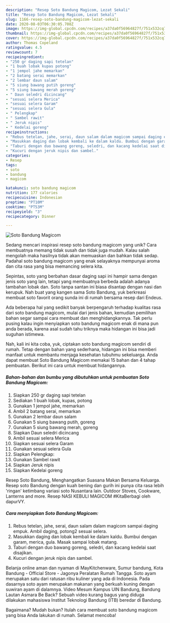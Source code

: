 ```yaml
---
description: "Resep Soto Bandung Magicom, Lezat Sekali"
title: "Resep Soto Bandung Magicom, Lezat Sekali"
slug: 1166-resep-soto-bandung-magicom-lezat-sekali
date: 2020-08-03T06:30:05.708Z
image: https://img-global.cpcdn.com/recipes/a37da0f56964827f/751x532cq70/soto-bandung-magicom-foto-resep-utama.jpg
thumbnail: https://img-global.cpcdn.com/recipes/a37da0f56964827f/751x532cq70/soto-bandung-magicom-foto-resep-utama.jpg
cover: https://img-global.cpcdn.com/recipes/a37da0f56964827f/751x532cq70/soto-bandung-magicom-foto-resep-utama.jpg
author: Thomas Copeland
ratingvalue: 4.5
reviewcount: 7
recipeingredient:
- "250 gr daging sapi tetelan"
- "1 buah lobak kupas potong"
- "1 jempol jahe memarkan"
- "2 batang serai memarkan"
- "2 lembar daun salam"
- "5 siung bawang putih goreng"
- "5 siung bawang merah goreng"
- " Daun seledri dicincang"
- "sesuai selera Merica"
- "sesuai selera Garam"
- "sesuai selera Gula"
- " Pelengkap"
- " Sambel rawit"
- " Jeruk nipis"
- " Kedelai goreng"
recipeinstructions:
- "Rebus tetelan, jahe, serai, daun salam dalam magicom sampai daging empuk. Ambil daging, potong2 sesuai selera."
- "Masukkan daging dan lobak kembali ke dalam kaldu. Bumbui dengan garam, merica, gula. Masak sampai lobak matang."
- "Taburi dengan duo bawang goreng, seledri, dan kacang kedelai saat disajikan."
- "Kucuri dengan jeruk nipis dan sambel."
categories:
- Resep
tags:
- soto
- bandung
- magicom

katakunci: soto bandung magicom 
nutrition: 177 calories
recipecuisine: Indonesian
preptime: "PT10M"
cooktime: "PT53M"
recipeyield: "3"
recipecategory: Dinner

---
```



![Soto Bandung Magicom](https://img-global.cpcdn.com/recipes/a37da0f56964827f/751x532cq70/soto-bandung-magicom-foto-resep-utama.jpg)

Sedang mencari inspirasi resep soto bandung magicom yang unik? Cara membuatnya memang tidak susah dan tidak juga mudah. Kalau salah mengolah maka hasilnya tidak akan memuaskan dan bahkan tidak sedap. Padahal soto bandung magicom yang enak selayaknya mempunyai aroma dan cita rasa yang bisa memancing selera kita.

Sepintas, soto yang berbahan dasar daging sapi ini hampir sama dengan jenis soto yang lain, tetapi yang membuatnya berbeda adalah adanya tambahan lobak dan. Soto tanpa santan ini biasa disantap dengan nasi dan kerupuk. Nah buat yang kangen sama Soto Bandung, yuk berkreasi membuat soto favorit orang sunda ini di rumah bersama resep dari Endeus.

Ada beberapa hal yang sedikit banyak berpengaruh terhadap kualitas rasa dari soto bandung magicom, mulai dari jenis bahan, kemudian pemilihan bahan segar sampai cara membuat dan menghidangkannya. Tak perlu pusing kalau ingin menyiapkan soto bandung magicom enak di mana pun anda berada, karena asal sudah tahu triknya maka hidangan ini bisa jadi suguhan istimewa.


Nah, kali ini kita coba, yuk, ciptakan soto bandung magicom sendiri di rumah. Tetap dengan bahan yang sederhana, hidangan ini bisa memberi manfaat untuk membantu menjaga kesehatan tubuhmu sekeluarga. Anda dapat membuat Soto Bandung Magicom memakai 15 bahan dan 4 tahap pembuatan. Berikut ini cara untuk membuat hidangannya.

<!--inarticleads1-->

##### Bahan-bahan dan bumbu yang dibutuhkan untuk pembuatan Soto Bandung Magicom:

1. Siapkan 250 gr daging sapi tetelan
1. Sediakan 1 buah lobak, kupas, potong
1. Gunakan 1 jempol jahe, memarkan
1. Ambil 2 batang serai, memarkan
1. Gunakan 2 lembar daun salam
1. Gunakan 5 siung bawang putih, goreng
1. Gunakan 5 siung bawang merah, goreng
1. Siapkan  Daun seledri dicincang
1. Ambil sesuai selera Merica
1. Siapkan sesuai selera Garam
1. Gunakan sesuai selera Gula
1. Siapkan  Pelengkap:
1. Gunakan  Sambel rawit
1. Siapkan  Jeruk nipis
1. Siapkan  Kedelai goreng


Resep Soto Bandung, Menghangatkan Suasana Makan Bersama Keluarga. Resep soto Bandung dengan kuah bening dan gurih ini punya cita rasa lebih &#39;ringan&#39; ketimbang variasi soto Nusantara lain. Outdoor Stoves, Cookware, Lanterns and more. Resep NASI KEBULI MAGICOM #KitaBerbagi oleh dapurVY. 

<!--inarticleads2-->

##### Cara menyiapkan Soto Bandung Magicom:

1. Rebus tetelan, jahe, serai, daun salam dalam magicom sampai daging empuk. Ambil daging, potong2 sesuai selera.
1. Masukkan daging dan lobak kembali ke dalam kaldu. Bumbui dengan garam, merica, gula. Masak sampai lobak matang.
1. Taburi dengan duo bawang goreng, seledri, dan kacang kedelai saat disajikan.
1. Kucuri dengan jeruk nipis dan sambel.


Belanja online aman dan nyaman di MayKitchenware, Sumur bandung, Kota Bandung - Official Store - Jagonya Peralatan Rumah Tangga. Soto ayam merupakan satu dari ratusan ribu kuliner yang ada di Indonesia. Pada dasarnya soto ayam merupakan makanan yang berkuah kuning dengan suwiran ayam di dalamnya. Video Mesum Kampus UIN Bandung, Bandung Lautan Asmara Be Back? Sebuah video kurang bagus yang diduga dilakukan mahasiswa Institut Teknologi Bandung (ITB) beredar di Bandung. 

Bagaimana? Mudah bukan? Itulah cara membuat soto bandung magicom yang bisa Anda lakukan di rumah. Selamat mencoba!
